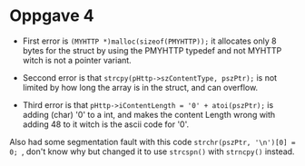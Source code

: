 # Oppgave 4

- First error is `(MYHTTP *)malloc(sizeof(PMYHTTP));` it allocates only 8 bytes for the struct by using the PMYHTTP typedef and not MYHTTP witch is not a pointer variant.

- Seccond error is that `strcpy(pHttp->szContentType, pszPtr);` is not limited by how long the array is in the struct, and can overflow.

- Third error is that `pHttp->iContentLength = '0' + atoi(pszPtr);` is adding (char) '0' to a int, and makes the content Length wrong with adding 48 to it witch is the ascii code for '0'.

Also had some segmentation fault with this code ``strchr(pszPtr, '\n')[0] = 0; ``, don't know why but changed it to use `strcspn()` with `strncpy()` instead.